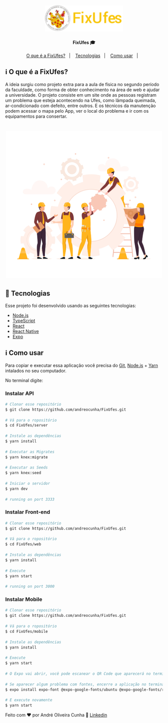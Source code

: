 <h1 align="center">
    <img alt="FixUfes" title="#FixUfes" src=".github/logo_ufes.png" width="250px" />
</h1>

<h4 align="center"> 
	FixUfes 🎓
</h4>

<p align="center">
  <a href="#-o-que-é">O que é a FixUfes?</a>&nbsp;&nbsp;&nbsp;|&nbsp;&nbsp;&nbsp;
  <a href="#rocket-Tecnologias">Tecnologias</a>&nbsp;&nbsp;&nbsp;|&nbsp;&nbsp;&nbsp;
  <a href="#rocket-Tecnologias">Como usar</a>&nbsp;&nbsp;&nbsp;|&nbsp;&nbsp;&nbsp;
</p>

## :information_source: O que é a FixUfes?

A ideia surgiu como projeto extra para a aula de física no segundo período da faculdade, 
como forma de obter conhecimento na área de web e ajudar a universidade. O projeto consiste 
em um site onde as pessoas registram um problema que esteja acontecendo na Ufes, como 
lâmpada queimada, ar-condicionado com defeito, entre outros. E os técnicos da manutenção 
podem acessar o mapa pelo App, ver o local do problema e ir com os equipamentos para consertar.


<h1 align="center">
    <img alt="Example" title="Example" src=".github/trabalhadores.png" width="500px" />
</h1>


## :rocket: Tecnologias

Esse projeto foi desenvolvido usando as seguintes tecnologias:

- [Node.js][nodejs]
- [TypeScript][typescript]
- [React][reactjs]
- [React Native][rn]
- [Expo][expo]

## :information_source: Como usar

Para copiar e executar essa aplicação você precisa do [Git](https://git-scm.com), [Node.js][nodejs] + [Yarn][yarn] intalados no seu computador.

No terminal digite:

### Instalar API 

```bash
# Clonar esse repositório
$ git clone https://github.com/andreocunha/FixUfes.git

# Vá para o ropositório
$ cd FixUfes/server

# Instale as dependências
$ yarn install

# Executar as Migrates
$ yarn knex:migrate

# Executar as Seeds
$ yarn knex:seed

# Iniciar o servidor
$ yarn dev

# running on port 3333
```

### Instalar Front-end

```bash
# Clonar esse repositório
$ git clone https://github.com/andreocunha/FixUfes.git

# Vá para o ropositório
$ cd FixUfes/web

# Instale as dependências
$ yarn install

# Execute
$ yarn start

# running on port 3000
```

### Instalar Mobile

```bash
# Clonar esse repositório
$ git clone https://github.com/andreocunha/FixUfes.git

# Vá para o ropositório
$ cd FixUfes/mobile

# Instale as dependências
$ yarn install

# Execute
$ yarn start

# O Expo vai abrir, você pode escanear o QR Code que aparecerá no terminal ou na página web usando o app da Expo no seu celular.

# Se aparecer algum problema com fontes, encerre a aplicação no terminal "CONTROL + C", execute:
$ expo install expo-font @expo-google-fonts/ubuntu @expo-google-fonts/roboto

# E execute novamente
$ yarn start

```

Feito com ♥ por André Oliveira Cunha :wave: [Linkedin](https://www.linkedin.com/in/andr%C3%A9-oliveira-cunha-b26b3a156/)

[nodejs]: https://nodejs.org/
[typescript]: https://www.typescriptlang.org/
[expo]: https://expo.io/
[reactjs]: https://reactjs.org
[rn]: https://facebook.github.io/react-native/
[yarn]: https://yarnpkg.com/
